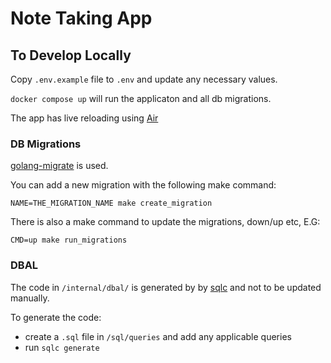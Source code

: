 # Note Taking App

## To Develop Locally

Copy `.env.example` file to `.env` and update any necessary values.

`docker compose up` will run the applicaton and all db migrations.

The app has live reloading using [Air](https://github.com/cosmtrek/air)

### DB Migrations

[golang-migrate](https://github.com/golang-migrate/migrate) is used.

You can add a new migration with the following make command:

`NAME=THE_MIGRATION_NAME make create_migration`

There is also a make command to update the migrations, down/up etc, E.G:

`CMD=up make run_migrations`

### DBAL

The code in `/internal/dbal/` is generated by by [sqlc](https://docs.sqlc.dev/en/latest/tutorials/getting-started-postgresql.html) and not to be updated manually.

To generate the code:

- create a `.sql` file in `/sql/queries` and add any applicable queries
- run `sqlc generate`
